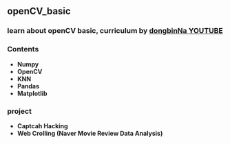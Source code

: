## openCV_basic

### learn about openCV basic, curriculum by [dongbinNa YOUTUBE](https://www.youtube.com/playlist?list=PLRx0vPvlEmdBx9X5xSgcEk4CEbzEiws8C)

### Contents

- **Numpy**
- **OpenCV**
- **KNN**
- **Pandas**
- **Matplotlib**

### project

- **Captcah Hacking**
- **Web Crolling (Naver Movie Review Data Analysis)**

